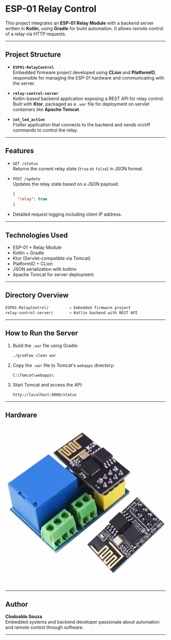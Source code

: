 # ESP-01 Relay Control

This project integrates an **ESP-01 Relay Module** with a backend server written in **Kotlin**, using **Gradle** for build automation. It allows remote control of a relay via HTTP requests.

---

## Project Structure

- **`ESP01-RelayControl`**  
  Embedded firmware project developed using **CLion** and **PlatformIO**, responsible for managing the ESP-01 hardware and communicating with the server.

- **`relay-control-server`**  
  Kotlin-based backend application exposing a REST API for relay control. Built with **Ktor**, packaged as a `.war` file for deployment on servlet containers like **Apache Tomcat**.

- **`iot_led_action`**  
  Flutter application that connects to the backend and sends on/off commands to control the relay. 
---

## Features

- `GET /status`  
  Returns the current relay state (`true` or `false`) in JSON format.

- `POST /update`  
  Updates the relay state based on a JSON payload:
  ```json
  {
    "relay": true
  }
  ```

- Detailed request logging including client IP address.

---

## Technologies Used

- ESP-01 + Relay Module
- Kotlin + Gradle
- Ktor (Servlet-compatible via Tomcat)
- PlatformIO + CLion
- JSON serialization with kotlinx
- Apache Tomcat for server deployment

---

## Directory Overview

```plaintext
ESP01-RelayControl/         → Embedded firmware project
relay-control-server/       → Kotlin backend with REST API
```

---

## How to Run the Server

1. Build the `.war` file using Gradle:
   ```bash
   ./gradlew clean war
   ```

2. Copy the `.war` file to Tomcat's `webapps` directory:
   ```
   C:\Tomcat\webapps\
   ```

3. Start Tomcat and access the API:
   ```
   http://localhost:8080/status
   ```

---

## Hardware

![ESP8266 Relay](./relay.png)

---

## Author

**Clodoaldo Souza**  
Embedded systems and backend developer passionate about automation and remote control through software.

---
